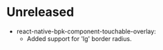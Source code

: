 # Unreleased

 - react-native-bpk-component-touchable-overlay:
   - Added support for 'lg' border radius.
